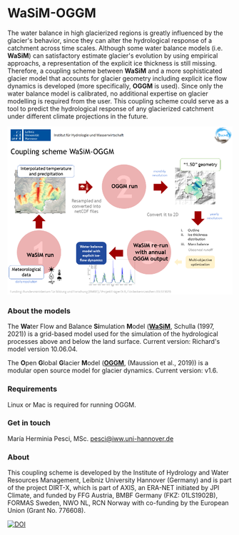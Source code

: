 # WaSiM-OGGM

The water balance in high glacierized regions is greatly influenced by the glacier's behavior, since they can alter the hydrological response of a catchment across time scales.
Although some water balance models (i.e. **WaSiM**) can satisfactory estimate glacier's evolution by using empirical approachs, a representation of the explicit ice thickness is still missing. Therefore, a coupling scheme between **WaSiM** and a more sophisticated glacier model that accounts for glacier geometry including explicit ice flow dynamics is developed (more specifically, **OGGM** is used). 
Since only the water balance model is calibrated, no additional expertise on glacier modelling is required from the user. This coupling scheme could serve as a tool to predict the hydrological response of any glacierized catchment under different climate projections in the future.

![coupling_scheme](docs/coupling_scheme_2023.png)


### About the models
The **Wa**ter Flow and Balance **Si**mulation **M**odel ([**WaSiM**](http://www.wasim.ch/en/index.html), Schulla (1997, 2021)) is a grid-based model used for the simulation of the hydrological processes above and below the land surface. Current version: Richard's model version 10.06.04. 

The **O**pen **G**lobal **G**lacier **M**odel ([**OGGM**](https://oggm.org/), (Maussion et al., 2019)) is a modular open source model for glacier dynamics. Current version: v1.6.


### Requirements
Linux or Mac is required for running OGGM.

### Get in touch
María Herminia Pesci, MSc. pesci@iww.uni-hannover.de


### About





This coupling scheme is developed by the Institute of Hydrology and Water Resources Management, Leibniz University Hannover (Germany)
and is part of the project DIRT-X, which is part of AXIS, an ERA-NET initiated by JPI Climate, and funded by FFG Austria, BMBF Germany (FKZ: 01LS1902B),
FORMAS Sweden, NWO NL, RCN Norway with co-funding by the European Union (Grant No. 776608).

[![DOI](https://zenodo.org/badge/454324901.svg)](https://zenodo.org/badge/latestdoi/454324901) 
